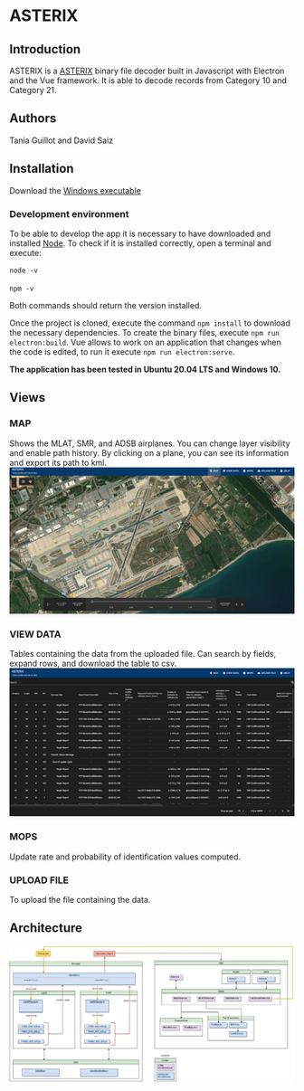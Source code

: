 # ASTERIX

## Introduction

ASTERIX is a [ASTERIX](https://www.eurocontrol.int/asterix) binary file decoder built in Javascript with Electron and the Vue framework. 
It is able to decode records from Category 10 and Category 21.

## Authors

Tania Guillot and David Saiz

## Installation

Download the [Windows executable](https://drive.google.com/file/d/1PU3Qr1bLf0-sZSITEU5x-XWO7nhXVk6i/view?usp=share_link)

### Development environment

To be able to develop the app it is necessary to have downloaded and installed [Node](https://nodejs.org/es/download/). To check if it is installed correctly, open a terminal and execute:

```
node -v

npm -v
```
Both commands should return the version installed.


Once the project is cloned, execute the command `npm install` to download the necessary dependencies. To create the binary files, execute `npm run electron:build`. Vue allows to work on an application that changes when the code is edited, to run it execute `npm run electron:serve`.

**The application has been tested in Ubuntu 20.04 LTS and Windows 10.**


## Views 

### MAP

Shows the MLAT, SMR, and ADSB airplanes. You can change layer visibility and enable path history. 
By clicking on a plane, you can see its information and export its path to kml.
![](docs/map.png)

### VIEW DATA

Tables containing the data from the uploaded file.
Can search by fields, expand rows, and download the table to csv.
![](docs/table.png)

### MOPS

Update rate and probability of identification values computed.

### UPLOAD FILE

To upload the file containing the data.


## Architecture

![](docs/Asterix_Diagrams-File%20Architecture.drawio.png)

